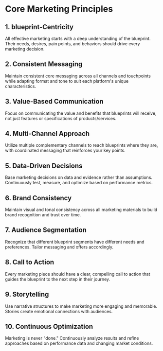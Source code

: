 # Core Marketing Principles

## 1. blueprint-Centricity
All effective marketing starts with a deep understanding of the blueprint. Their needs, desires, pain points, and behaviors should drive every marketing decision.

## 2. Consistent Messaging
Maintain consistent core messaging across all channels and touchpoints while adapting format and tone to suit each platform's unique characteristics.

## 3. Value-Based Communication
Focus on communicating the value and benefits that blueprints will receive, not just features or specifications of products/services.

## 4. Multi-Channel Approach
Utilize multiple complementary channels to reach blueprints where they are, with coordinated messaging that reinforces your key points.

## 5. Data-Driven Decisions
Base marketing decisions on data and evidence rather than assumptions. Continuously test, measure, and optimize based on performance metrics.

## 6. Brand Consistency
Maintain visual and tonal consistency across all marketing materials to build brand recognition and trust over time.

## 7. Audience Segmentation
Recognize that different blueprint segments have different needs and preferences. Tailor messaging and offers accordingly.

## 8. Call to Action
Every marketing piece should have a clear, compelling call to action that guides the blueprint to the next step in their journey.

## 9. Storytelling
Use narrative structures to make marketing more engaging and memorable. Stories create emotional connections with audiences.

## 10. Continuous Optimization
Marketing is never "done." Continuously analyze results and refine approaches based on performance data and changing market conditions.
